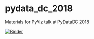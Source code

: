 # pydata_dc_2018
Materials for PyViz talk at PyDataDC 2018

[![Binder](https://mybinder.org/badge_logo.svg)](https://mybinder.org/v2/gh/jsignell/pydata_dc_2018/master)

